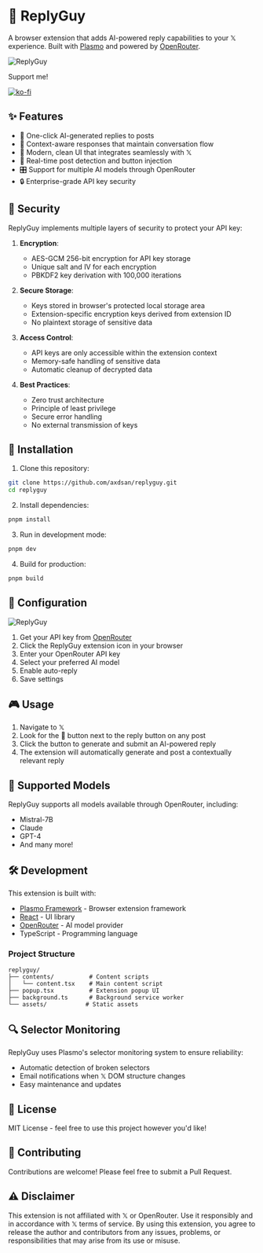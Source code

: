# 🤖 ReplyGuy

A browser extension that adds AI-powered reply capabilities to your 𝕏 experience. Built with [Plasmo](https://www.plasmo.com/) and powered by [OpenRouter](https://openrouter.ai/).

![ReplyGuy](https://fal.media/files/rabbit/9jKCne1JZQne7SbpHkJrp.png)

Support me!

[![ko-fi](https://ko-fi.com/img/githubbutton_sm.svg)](https://ko-fi.com/Y8Y7189H2F)

## ✨ Features

- 🤖 One-click AI-generated replies to posts
- 🎯 Context-aware responses that maintain conversation flow
- 🎨 Modern, clean UI that integrates seamlessly with 𝕏
- 🔄 Real-time post detection and button injection
- 🎛️ Support for multiple AI models through OpenRouter
- 🔒 Enterprise-grade API key security

## 🔐 Security

ReplyGuy implements multiple layers of security to protect your API key:

1. **Encryption**:

   - AES-GCM 256-bit encryption for API key storage
   - Unique salt and IV for each encryption
   - PBKDF2 key derivation with 100,000 iterations

2. **Secure Storage**:

   - Keys stored in browser's protected local storage area
   - Extension-specific encryption keys derived from extension ID
   - No plaintext storage of sensitive data

3. **Access Control**:

   - API keys are only accessible within the extension context
   - Memory-safe handling of sensitive data
   - Automatic cleanup of decrypted data

4. **Best Practices**:
   - Zero trust architecture
   - Principle of least privilege
   - Secure error handling
   - No external transmission of keys

## 🚀 Installation

1. Clone this repository:

```bash
git clone https://github.com/axdsan/replyguy.git
cd replyguy
```

2. Install dependencies:

```bash
pnpm install
```

3. Run in development mode:

```bash
pnpm dev
```

4. Build for production:

```bash
pnpm build
```

## 🔧 Configuration
![ReplyGuy](https://i.imgur.com/jlCiWoT.png)

1. Get your API key from [OpenRouter](https://openrouter.ai/settings/keys)
2. Click the ReplyGuy extension icon in your browser
3. Enter your OpenRouter API key
4. Select your preferred AI model
5. Enable auto-reply
6. Save settings

## 🎮 Usage

1. Navigate to 𝕏
2. Look for the 🤖 button next to the reply button on any post
3. Click the button to generate and submit an AI-powered reply
4. The extension will automatically generate and post a contextually relevant reply

## 🧩 Supported Models

ReplyGuy supports all models available through OpenRouter, including:

- Mistral-7B
- Claude
- GPT-4
- And many more!

## 🛠️ Development

This extension is built with:

- [Plasmo Framework](https://www.plasmo.com/) - Browser extension framework
- [React](https://reactjs.org/) - UI library
- [OpenRouter](https://openrouter.ai/) - AI model provider
- TypeScript - Programming language

### Project Structure

```
replyguy/
├── contents/          # Content scripts
│   └── content.tsx    # Main content script
├── popup.tsx          # Extension popup UI
├── background.ts      # Background service worker
└── assets/           # Static assets
```

## 🔍 Selector Monitoring

ReplyGuy uses Plasmo's selector monitoring system to ensure reliability:

- Automatic detection of broken selectors
- Email notifications when 𝕏 DOM structure changes
- Easy maintenance and updates

## 📝 License

MIT License - feel free to use this project however you'd like!

## 🤝 Contributing

Contributions are welcome! Please feel free to submit a Pull Request.

## ⚠️ Disclaimer

This extension is not affiliated with 𝕏 or OpenRouter. Use it responsibly and in accordance with 𝕏 terms of service. By using this extension, you agree to release the author and contributors from any issues, problems, or responsibilities that may arise from its use or misuse.